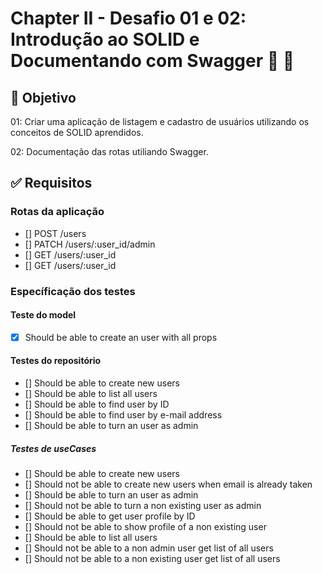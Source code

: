 #  Chapter II - Desafio 01 e 02: Introdução ao SOLID e Documentando com Swagger :rocket: :purple_heart:

## :dart: Objetivo

01: Criar uma aplicação de listagem e cadastro de usuários utilizando os conceitos de SOLID aprendidos.

02: Documentação das rotas utiliando Swagger.

## :white_check_mark: Requisitos

### Rotas da aplicação
- [] POST /users
- [] PATCH /users/:user_id/admin
- [] GET /users/:user_id
- [] GET /users/:user_id

### Específicação dos testes

#### Teste do model
- [x] Should be able to create an user with all props

#### Testes do repositório
- [] Should be able to create new users
- [] Should be able to list all users
- [] Should be able to find user by ID
- [] Should be able to find user by e-mail address
- [] Should be able to turn an user as admin

##### Testes de useCases
- [] Should be able to create new users
- [] Should not be able to create new users when email is already taken
- [] Should be able to turn an user as admin
- [] Should not be able to turn a non existing user as admin
- [] Should be able to get user profile by ID
- [] Should not be able to show profile of a non existing user
- [] Should be able to list all users
- [] Should not be able to a non admin user get list of all users
- [] Should not be able to a non existing user get list of all users
